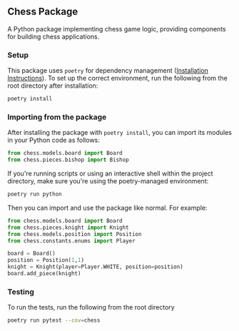 ## Chess Package
A Python package implementing chess game logic, providing components for building chess applications.

### Setup
This package uses `poetry` for dependency management ([Installation Instructions](https://python-poetry.org/docs/#installation)). To set up the correct environment, run the following from the root directory after installation:
```bash
poetry install
```

### Importing from the package
After installing the package with `poetry install`, you can import its modules in your Python code as follows:
```python
from chess.models.board import Board
from chess.pieces.bishop import Bishop
```

If you're running scripts or using an interactive shell within the project directory, make sure you're using the poetry-managed environment:
```bash
poetry run python
```

Then you can import and use the package like normal. For example:
```python
from chess.models.board import Board
from chess.pieces.knight import Knight
from chess.models.position import Position
from chess.constants.enums import Player

board = Board()
position = Position(1,1)
knight = Knight(player=Player.WHITE, position=position)
board.add_piece(knight)
```


### Testing
To run the tests, run the following from the root directory
```bash
poetry run pytest --cov=chess
```